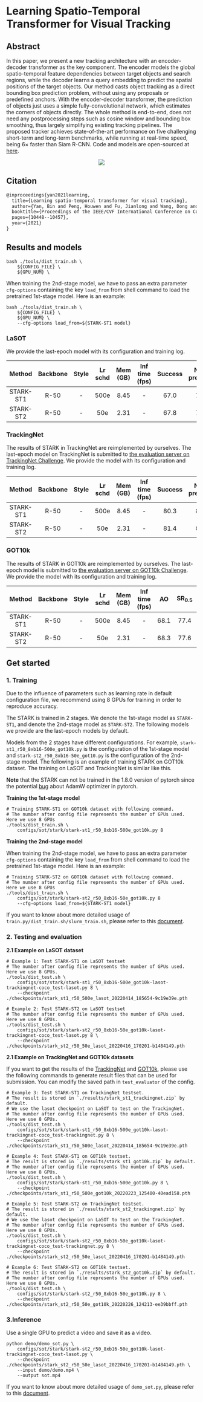 # Learning Spatio-Temporal Transformer for Visual Tracking

## Abstract

<!-- [ABSTRACT] -->

In this paper, we present a new tracking architecture with an encoder-decoder transformer as the key component. The encoder models the global spatio-temporal feature dependencies between target objects and search regions, while the decoder learns a query embedding to predict the spatial positions of the target objects. Our method casts object tracking as a direct bounding box prediction problem, without using any proposals or predefined anchors. With the encoder-decoder transformer, the prediction of objects just uses a simple fully-convolutional network, which estimates the corners of objects directly. The whole method is end-to-end, does not need any postprocessing steps such as cosine window and bounding box smoothing, thus largely simplifying existing tracking pipelines. The proposed tracker achieves state-of-the-art performance on five challenging short-term and long-term benchmarks, while running at real-time speed, being 6× faster than Siam R-CNN. Code and models are open-sourced at [here](https://github.com/researchmm/Stark).

<!-- [IMAGE] -->

<div align="center">
  <img src="https://user-images.githubusercontent.com/34888372/155925284-38187ef3-30f2-434f-bed8-133c0061f3e3.png"/>
</div>

## Citation

<!-- [ALGORITHM] -->

```latex
@inproceedings{yan2021learning,
  title={Learning spatio-temporal transformer for visual tracking},
  author={Yan, Bin and Peng, Houwen and Fu, Jianlong and Wang, Dong and Lu, Huchuan},
  booktitle={Proceedings of the IEEE/CVF International Conference on Computer Vision},
  pages={10448--10457},
  year={2021}
}
```

## Results and models

```
bash ./tools/dist_train.sh \
    ${CONFIG_FILE} \
    ${GPU_NUM} \
```

When training the 2nd-stage model, we have to pass an extra parameter `cfg-options` containing the key `load_from` from shell command to load the pretrained 1st-stage model. Here is an example:

```
bash ./tools/dist_train.sh \
    ${CONFIG_FILE} \
    ${GPU_NUM} \
    --cfg-options load_from=${STARK-ST1 model}
```

### LaSOT

We provide the last-epoch model with its configuration and training log.

|  Method   | Backbone | Style | Lr schd | Mem (GB) | Inf time (fps) | Success | Norm precision | Precision |                                       Config                                        |                                                                                                                                       Download                                                                                                                                       |
| :-------: | :------: | :---: | :-----: | :------: | :------------: | :-----: | :------------: | :-------: | :---------------------------------------------------------------------------------: | :----------------------------------------------------------------------------------------------------------------------------------------------------------------------------------------------------------------------------------------------------------------------------------: |
| STARK-ST1 |   R-50   |   -   |  500e   |   8.45   |       -        |  67.0   |      77.3      |   71.7    | [config](stark-st1_resnet50_8xb16-500e_got10k-lasot-trackingnet-coco_test-lasot.py) | [model](https://download.openmmlab.com/mmtracking/sot/stark/stark_st1_r50_500e_lasot/stark_st1_r50_500e_lasot_20220414_185654-9c19e39e.pth) \| [log](https://download.openmmlab.com/mmtracking/sot/stark/stark_st1_r50_500e_lasot/stark_st1_r50_500e_lasot_20220414_185654.log.json) |
| STARK-ST2 |   R-50   |   -   |   50e   |   2.31   |       -        |  67.8   |      78.5      |   73.0    | [config](stark-st2_resnet50_8xb16-50e_got10k-lasot-trackingnet-coco_test-lasot.py)  |   [model](https://download.openmmlab.com/mmtracking/sot/stark/stark_st2_r50_50e_lasot/stark_st2_r50_50e_lasot_20220416_170201-b1484149.pth) \| [log](https://download.openmmlab.com/mmtracking/sot/stark/stark_st2_r50_50e_lasot/stark_st2_r50_50e_lasot_20220416_170201.log.json)   |

### TrackingNet

The results of STARK in TrackingNet are reimplemented by ourselves. The last-epoch model on TrackingNet is submitted to [the evaluation server on TrackingNet Challenge](https://eval.ai/web/challenges/challenge-page/1805/). We provide the model with its configuration and training log.

|  Method   | Backbone | Style | Lr schd | Mem (GB) | Inf time (fps) | Success | Norm precision | Precision |                                          Config                                           |                                                                                                                                       Download                                                                                                                                       |
| :-------: | :------: | :---: | :-----: | :------: | :------------: | :-----: | :------------: | :-------: | :---------------------------------------------------------------------------------------: | :----------------------------------------------------------------------------------------------------------------------------------------------------------------------------------------------------------------------------------------------------------------------------------: |
| STARK-ST1 |   R-50   |   -   |  500e   |   8.45   |       -        |  80.3   |      85.0      |   77.7    | [config](stark-st1_resnet50_8xb16-500e_got10k-lasot-trackingnet-coco_test-trackingnet.py) | [model](https://download.openmmlab.com/mmtracking/sot/stark/stark_st1_r50_500e_lasot/stark_st1_r50_500e_lasot_20220414_185654-9c19e39e.pth) \| [log](https://download.openmmlab.com/mmtracking/sot/stark/stark_st1_r50_500e_lasot/stark_st1_r50_500e_lasot_20220414_185654.log.json) |
| STARK-ST2 |   R-50   |   -   |   50e   |   2.31   |       -        |  81.4   |      86.2      |   79.0    | [config](stark-st2_resnet50_8xb16-50e_got10k-lasot-trackingnet-coco_test-trackingnet.py)  |   [model](https://download.openmmlab.com/mmtracking/sot/stark/stark_st2_r50_50e_lasot/stark_st2_r50_50e_lasot_20220416_170201-b1484149.pth) \| [log](https://download.openmmlab.com/mmtracking/sot/stark/stark_st2_r50_50e_lasot/stark_st2_r50_50e_lasot_20220416_170201.log.json)   |

### GOT10k

The results of STARK in GOT10k are reimplemented by ourselves. The last-epoch model is submitted to [the evaluation server on GOT10k Challenge](http://got-10k.aitestunion.com/). We provide the model with its configuration and training log.

|  Method   | Backbone | Style | Lr schd | Mem (GB) | Inf time (fps) |  AO  | SR<sub>0.5</sub> | SR<sub>0.75</sub> |                                        Config                                        |                                                                                                                                         Download                                                                                                                                         |
| :-------: | :------: | :---: | :-----: | :------: | :------------: | :--: | :--------------: | :---------------: | :----------------------------------------------------------------------------------: | :--------------------------------------------------------------------------------------------------------------------------------------------------------------------------------------------------------------------------------------------------------------------------------------: |
| STARK-ST1 |   R-50   |   -   |  500e   |   8.45   |       -        | 68.1 |       77.4       |       62.4        | [config](stark-st1_resnet50_8xb16-500e_got10k-lasot-trackingnet-coco_test-got10k.py) | [model](https://download.openmmlab.com/mmtracking/sot/stark/stark_st1_r50_500e_got10k/stark_st1_r50_500e_got10k_20220223_125400-40ead158.pth) \| [log](https://download.openmmlab.com/mmtracking/sot/stark/stark_st1_r50_500e_got10k/stark_st1_r50_500e_got10k_20220223_125400.log.json) |
| STARK-ST2 |   R-50   |   -   |   50e   |   2.31   |       -        | 68.3 |       77.6       |       62.7        | [config](stark-st2_resnet50_8xb16-50e_got10k-lasot-trackingnet-coco_test-got10k.py)  |   [model](https://download.openmmlab.com/mmtracking/sot/stark/stark_st2_r50_50e_got10k/stark_st2_r50_50e_got10k_20220226_124213-ee39bbff.pth) \| [log](https://download.openmmlab.com/mmtracking/sot/stark/stark_st2_r50_50e_got10k/stark_st2_r50_50e_got10k_20220226_124213.log.json)   |

## Get started

### 1. Training

Due to the influence of parameters such as learning rate in default configuration file, we recommend using 8 GPUs for training in order to reproduce accuracy.

The STARK is trained in 2 stages. We denote the 1st-stage model as `STARK-ST1`, and denote the 2nd-stage model as `STARK-ST2`. The following models we provide are the last-epoch models by default.

Models from the 2 stages have different configurations. For example, `stark-st1_r50_8xb16-500e_got10k.py` is the configuration of the 1st-stage model and `stark-st2_r50_8xb16-50e_got10.py` is the configuration of the 2nd-stage model. The following is an example of training STARK on GOT10k dataset. The training on LaSOT and TrackingNet is similar like this.

**Note** that the STARK can not be trained in the 1.8.0 version of pytorch since the potential [bug](https://github.com/pytorch/pytorch/pull/52944/files) about AdamW optimizer in pytorch.

**Training the 1st-stage model**

```shell
# Training STARK-ST1 on GOT10k dataset with following command.
# The number after config file represents the number of GPUs used. Here we use 8 GPUs
./tools/dist_train.sh \
    configs/sot/stark/stark-st1_r50_8xb16-500e_got10k.py 8
```

**Training the 2nd-stage model**

When training the 2nd-stage model, we have to pass an extra parameter `cfg-options` containing the key `load_from` from shell command to load the pretrained 1st-stage model. Here is an example:

```shell
# Training STARK-ST2 on GOT10k dataset with following command.
# The number after config file represents the number of GPUs used. Here we use 8 GPUs
./tools/dist_train.sh \
    configs/sot/stark/stark-st2_r50_8xb16-50e_got10k.py 8
    --cfg-options load_from=${STARK-ST1 model}
```

If you want to know about more detailed usage of `train.py/dist_train.sh/slurm_train.sh`, please refer to this [document](../../../docs/en/user_guides/4_train_test.md).

### 2. Testing and evaluation

**2.1 Example on LaSOT dataset**

```shell
# Example 1: Test STARK-ST1 on LaSOT testset
# The number after config file represents the number of GPUs used. Here we use 8 GPUs.
./tools/dist_test.sh \
    configs/sot/stark/stark-st1_r50_8xb16-500e_got10k-lasot-trackingnet-coco_test-lasot.py 8 \
    --checkpoint ./checkpoints/stark_st1_r50_500e_lasot_20220414_185654-9c19e39e.pth
```

```shell
# Example 2: Test STARK-ST2 on LaSOT testset
# The number after config file represents the number of GPUs used. Here we use 8 GPUs.
./tools/dist_test.sh \
    configs/sot/stark/stark-st2_r50_8xb16-50e_got10k-lasot-trackingnet-coco_test-lasot.py 8 \
    --checkpoint ./checkpoints/stark_st2_r50_50e_lasot_20220416_170201-b1484149.pth
```

**2.1 Example on TrackingNet and GOT10k datasets**

If you want to get the results of the [TrackingNet](https://eval.ai/web/challenges/challenge-page/1805/) and [GOT10k](http://got-10k.aitestunion.com/), please use the following commands to generate result files that can be used for submission. You can modify the saved path in `test_evaluator` of the config.

```shell
# Example 3: Test STARK-ST1 on TrackingNet testset.
# The result is stored in `./results/stark_st1_trackingnet.zip` by default.
# We use the lasot checkpoint on LaSOT to test on the TrackingNet.
# The number after config file represents the number of GPUs used. Here we use 8 GPUs.
./tools/dist_test.sh \
    configs/sot/stark/stark-st1_r50_8xb16-500e_got10k-lasot-trackingnet-coco_test-trackingnet.py 8 \
    --checkpoint ./checkpoints/stark_st1_r50_500e_lasot_20220414_185654-9c19e39e.pth
```

```shell
# Example 4: Test STARK-ST1 on GOT10k testset.
# The result is stored in `./results/stark_st1_got10k.zip` by default.
# The number after config file represents the number of GPUs used. Here we use 8 GPUs.
./tools/dist_test.sh \
    configs/sot/stark/stark-st1_r50_8xb16-500e_got10k.py 8 \
    --checkpoint ./checkpoints/stark_st1_r50_500e_got10k_20220223_125400-40ead158.pth
```

```shell
# Example 5: Test STARK-ST2 on TrackingNet testset.
# The result is stored in `./results/stark_st2_trackingnet.zip` by default.
# We use the lasot checkpoint on LaSOT to test on the TrackingNet.
# The number after config file represents the number of GPUs used. Here we use 8 GPUs.
./tools/dist_test.sh \
    configs/sot/stark/stark-st2_r50_8xb16-50e_got10k-lasot-trackingnet-coco_test-trackingnet.py 8 \
    --checkpoint ./checkpoints/stark_st2_r50_50e_lasot_20220416_170201-b1484149.pth
```

```shell
# Example 6: Test STARK-ST2 on GOT10k testset.
# The result is stored in `./results/stark_st2_got10k.zip` by default.
# The number after config file represents the number of GPUs used. Here we use 8 GPUs.
./tools/dist_test.sh \
    configs/sot/stark/stark-st2_r50_8xb16-50e_got10k.py 8 \
    --checkpoint ./checkpoints/stark_st2_r50_50e_got10k_20220226_124213-ee39bbff.pth
```

### 3.Inference

Use a single GPU to predict a video and save it as a video.

```shell
python demo/demo_sot.py \
    configs/sot/stark/stark-st2_r50_8xb16-50e_got10k-lasot-trackingnet-coco_test-lasot.py \
    --checkpoint ./checkpoints/stark_st2_r50_50e_lasot_20220416_170201-b1484149.pth \
    --input demo/demo.mp4 \
    --output sot.mp4
```

If you want to know about more detailed usage of `demo_sot.py`, please refer to this [document](../../../docs/en/user_guides/3_inference.md).
